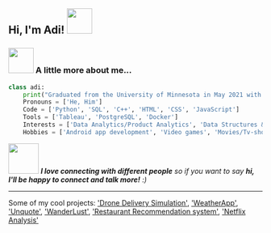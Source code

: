 <h2> Hi, I'm Adi! <img src="https://media.giphy.com/media/mGcNjsfWAjY5AEZNw6/giphy.gif" width="50"></h2>


### <img src="https://media.giphy.com/media/VgCDAzcKvsR6OM0uWg/giphy.gif" width="50"> A little more about me...  

```python
class adi:
    print("Graduated from the University of Minnesota in May 2021 with a Bachelor's in Computer Science!")
    Pronouns = ['He, Him']
    Code = ['Python', 'SQL', 'C++', 'HTML', 'CSS', 'JavaScript']
    Tools = ['Tableau', 'PostgreSQL', 'Docker']
    Interests = ['Data Analytics/Product Analytics', 'Data Structures & Algorithms']
    Hobbies = ['Android app development', 'Video games', 'Movies/Tv-shows']
```

<img src="https://media.giphy.com/media/LnQjpWaON8nhr21vNW/giphy.gif" width="60"> <em><b>I love connecting with different people</b> so if you want to say <b>hi, I'll be happy to connect and talk more!</b> :)</em>

---

Some of my cool projects: ['Drone Delivery Simulation'](https://github.com/aditya-tekale-99/Drone-Delivery-Simulation), ['WeatherApp'](https://github.com/aditya-tekale-99/Android/tree/main/WeatherApp), ['Unquote'](https://github.com/aditya-tekale-99/Android/tree/main/Unquote), ['WanderLust'](https://github.com/aditya-tekale-99/HTML-CSS-JavaScript-Projects/tree/main/Wanderlust), ['Restaurant Recommendation system'](https://github.com/aditya-tekale-99/Python/tree/main/Restaurant%20Recommendation%20System), ['Netflix Analysis'](https://github.com/aditya-tekale-99/Data-Science-Portfolio/blob/main/Netflix-Titles/Netflix-Analysis.ipynb)
